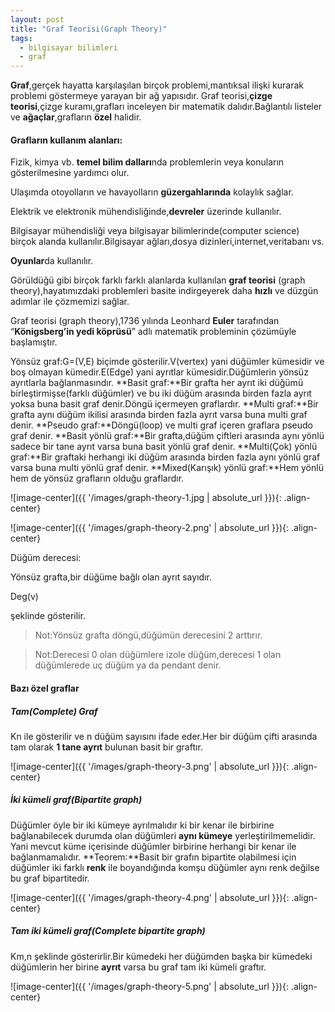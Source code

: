 ```yaml
---
layout: post
title: "Graf Teorisi(Graph Theory)"
tags:
  - bilgisayar bilimleri
  - graf
---
```


**Graf**,gerçek hayatta karşılaşılan birçok problemi,mantıksal ilişki kurarak problemi göstermeye yarayan bir ağ yapısıdır.
Graf teorisi,**çizge teorisi**,çizge kuramı,grafları inceleyen bir matematik dalıdır.Bağlantılı listeler ve **ağaçlar**,grafların **özel** halidir.

#### **Grafların kullanım alanları:**

Fizik, kimya vb. **temel bilim dalları**nda problemlerin veya konuların gösterilmesine yardımcı olur.

Ulaşımda otoyolların ve havayolların **güzergahlarında** kolaylık sağlar.

Elektrik ve elektronik mühendisliğinde,**devreler** üzerinde kullanılır.

Bilgisayar mühendisliği veya bilgisayar bilimlerinde(computer science) birçok alanda kullanılır.Bilgisayar ağları,dosya dizinleri,internet,veritabanı vs.

**Oyunlar**da kullanılır.

Görüldüğü gibi birçok farklı farklı alanlarda kullanılan **graf teorisi** (graph theory),hayatımızdaki problemleri basite indirgeyerek daha **hızlı** ve düzgün adımlar ile çözmemizi sağlar.

Graf teorisi (graph theory),1736 yılında Leonhard **Euler** tarafından “**Königsberg’in yedi köprüsü**” adlı matematik probleminin çözümüyle başlamıştır.

Yönsüz graf:G=(V,E) biçimde gösterilir.V(vertex) yani düğümler kümesidir ve boş olmayan kümedir.E(Edge) yani ayrıtlar kümesidir.Düğümlerin yönsüz ayrıtlarla bağlanmasındır.
**Basit graf:**Bir grafta her ayrıt iki düğümü birleştirmişse(farklı düğümler) ve bu iki düğüm arasında birden fazla ayrıt yoksa buna basit graf denir.Döngü içermeyen graflardır.
**Multi graf:**Bir grafta aynı düğüm ikilisi arasında birden fazla ayrıt varsa buna multi graf denir.
**Pseudo graf:**Döngü(loop) ve multi graf içeren graflara pseudo graf denir.
**Basit yönlü graf:**Bir grafta,düğüm çiftleri arasında aynı yönlü sadece bir tane ayrıt varsa buna basit yönlü graf denir.
**Multi(Çok) yönlü graf:**Bir graftaki herhangi iki düğüm arasında birden fazla aynı yönlü graf varsa buna multi yönlü graf denir.
**Mixed(Karışık) yönlü graf:**Hem yönlü hem de yönsüz grafların olduğu graflardır.

![image-center]({{ '/images/graph-theory-1.jpg | absolute_url }}){: .align-center}

![image-center]({{ '/images/graph-theory-2.png' | absolute_url }}){: .align-center}


Düğüm derecesi:

Yönsüz grafta,bir düğüme bağlı olan ayrıt sayıdır.

Deg(v)

 şeklinde gösterilir.

> Not:Yönsüz grafta döngü,düğümün derecesini 2 arttırır.

> Not:Derecesi 0 olan düğümlere izole düğüm,derecesi 1 olan düğümlerede uç düğüm ya da pendant denir.

#### **Bazı özel graflar**

##### **Tam(Complete) Graf**

Kn ile gösterilir ve n düğüm sayısını ifade eder.Her bir düğüm çifti arasında tam olarak **1 tane ayrıt** bulunan basit bir graftır.

![image-center]({{ '/images/graph-theory-3.png' | absolute_url }}){: .align-center}

##### **İki kümeli graf(Bipartite graph)**

Düğümler öyle bir iki kümeye ayrılmalıdır ki bir kenar ile birbirine bağlanabilecek durumda olan düğümleri **aynı kümeye** yerleştirilmemelidir.
Yani mevcut küme içerisinde düğümler birbirine herhangi bir kenar ile bağlanmamalıdır.
**Teorem:**Basit bir grafın bipartite olabilmesi için düğümler iki farklı **renk** ile boyandığında komşu düğümler aynı renk değilse bu graf bipartitedir.

![image-center]({{ '/images/graph-theory-4.png' | absolute_url }}){: .align-center}

##### **Tam iki kümeli graf(Complete bipartite graph)**

Km,n şeklinde gösterirlir.Bir kümedeki her düğümden başka bir kümedeki düğümlerin her birine **ayrıt** varsa bu graf tam iki kümeli graftır.

![image-center]({{ '/images/graph-theory-5.png' | absolute_url }}){: .align-center}

